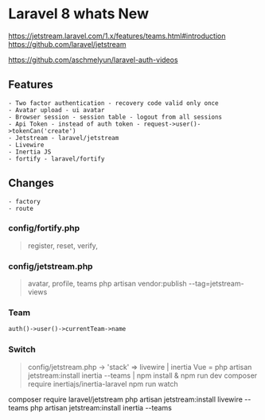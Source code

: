 # Laravel 8 whats New
https://jetstream.laravel.com/1.x/features/teams.html#introduction
https://github.com/laravel/jetstream

https://github.com/aschmelyun/laravel-auth-videos

## Features
	- Two factor authentication - recovery code valid only once
	- Avatar upload - ui avatar
	- Browser session - session table - logout from all sessions
	- Api Token - instead of auth token - request->user()->tokenCan('create')
	- Jetstream - laravel/jetstream
	- Livewire
	- Inertia JS
	- fortify - laravel/fortify
## Changes
	- factory
	- route

### config/fortify.php
> register, reset, verify,
### config/jetstream.php
> avatar, profile, teams
php artisan vendor:publish --tag=jetstream-views
### Team
```php
auth()->user()->currentTeam->name
```
### Switch
> config/jetstream.php -> 'stack' => livewire | inertia
> Vue = php artisan jetstream:install inertia --teams | npm install & npm run dev
> composer require inertiajs/inertia-laravel
> npm run watch

composer require laravel/jetstream
php artisan jetstream:install livewire --teams
php artisan jetstream:install inertia --teams
